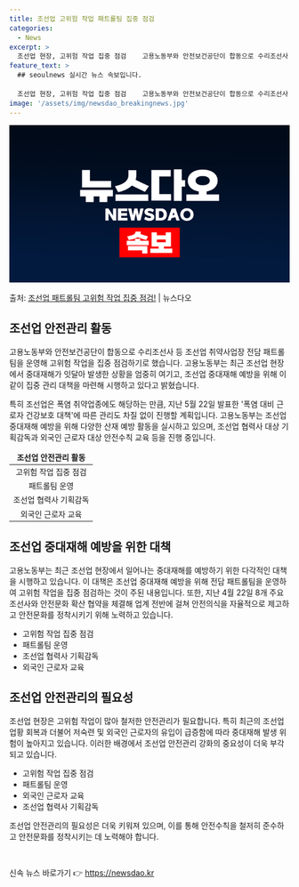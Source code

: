 ```yaml
---
title: 조선업 고위험 작업 패트롤팀 집중 점검
categories:
  - News
excerpt: >
  조선업 현장, 고위험 작업 집중 점검    고용노동부와 안전보건공단이 합동으로 수리조선사 등 조선업 취약사업…
feature_text: >
  ## seoulnews 실시간 뉴스 속보입니다.

  조선업 현장, 고위험 작업 집중 점검    고용노동부와 안전보건공단이 합동으로 수리조선사 등 조선업 취약사업…
image: '/assets/img/newsdao_breakingnews.jpg'
---
```


![뉴스다오 속보](/assets/img/newsdao_breakingnews.jpg)

<p>출처: <a href="https://newsdao.kr/4322" rel="dofollow">조선업 패트롤팀 고위험 작업 집중 점검!</a> | 뉴스다오</p>

<h2 data-ke-size="size26">조선업 안전관리 활동</h2>
<p>고용노동부와 안전보건공단이 합동으로 수리조선사 등 조선업 취약사업장 전담 패트롤팀을 운영해 고위험 작업을 집중 점검하기로 했습니다. 고용노동부는 최근 조선업 현장에서 중대재해가 잇달아 발생한 상황을 엄중히 여기고, 조선업 중대재해 예방을 위해 이같이 집중 관리 대책을 마련해 시행하고 있다고 밝혔습니다.</p>
<p>특히 조선업은 폭염 취약업종에도 해당하는 만큼, 지난 5월 22일 발표한 '폭염 대비 근로자 건강보호 대책'에 따른 관리도 차질 없이 진행할 계획입니다. 고용노동부는 조선업 중대재해 예방을 위해 다양한 산재 예방 활동을 실시하고 있으며, 조선업 협력사 대상 기획감독과 외국인 근로자 대상 안전수칙 교육 등을 진행 중입니다.</p>
<table>
<thead>
<tr>
<td style="text-align: center; height: 17px;"><b>조선업 안전관리 활동</b></td>
</tr>
</thead>
<tbody>
<tr>
<td style="text-align: center; height: 17px;">고위험 작업 집중 점검</td>
</tr>
<tr>
<td style="text-align: center; height: 17px;">패트롤팀 운영</td>
</tr>
<tr>
<td style="text-align: center; height: 17px;">조선업 협력사 기획감독</td>
</tr>
<tr>
<td style="text-align: center; height: 17px;">외국인 근로자 교육</td>
</tr>
</tbody>
</table>

<h2 data-ke-size="size26">조선업 중대재해 예방을 위한 대책</h2>
<p>고용노동부는 최근 조선업 현장에서 일어나는 중대재해를 예방하기 위한 다각적인 대책을 시행하고 있습니다. 이 대책은 조선업 중대재해 예방을 위해 전담 패트롤팀을 운영하여 고위험 작업을 집중 점검하는 것이 주된 내용입니다. 또한, 지난 4월 22일 8개 주요 조선사와 안전문화 확산 협약을 체결해 업계 전반에 걸쳐 안전의식을 자율적으로 제고하고 안전문화를 정착시키기 위해 노력하고 있습니다.</p>
<ul>
<li>고위험 작업 집중 점검</li>
<li>패트롤팀 운영</li>
<li>조선업 협력사 기획감독</li>
<li>외국인 근로자 교육</li>
</ul>

<h2 data-ke-size="size26">조선업 안전관리의 필요성</h2>
<p>조선업 현장은 고위험 작업이 많아 철저한 안전관리가 필요합니다. 특히 최근의 조선업 업황 회복과 더불어 저숙련 및 외국인 근로자의 유입이 급증함에 따라 중대재해 발생 위험이 높아지고 있습니다. 이러한 배경에서 조선업 안전관리 강화의 중요성이 더욱 부각되고 있습니다.</p>
<ul>
<li>고위험 작업 집중 점검</li>
<li>패트롤팀 운영</li>
<li>외국인 근로자 교육</li>
<li>조선업 협력사 기획감독</li>
</ul>
<p>조선업 안전관리의 필요성은 더욱 키워져 있으며, 이를 통해 안전수칙을 철저히 준수하고 안전문화를 정착시키는 데 노력해야 합니다.</p>

<p data-ke-size="size16">&nbsp;</p> 

신속 뉴스 바로가기 👉 <a href="https://newsdao.kr" rel="dofollow">https://newsdao.kr</a>


